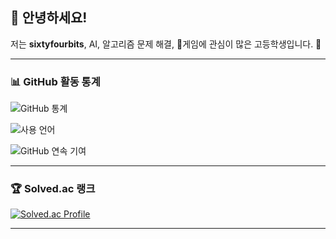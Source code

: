 ## 👋 안녕하세요!
저는 **sixtyfourbits**, AI, 알고리즘 문제 해결, 게임에 관심이 많은 고등학생입니다. 🚀

---

### 📊 GitHub 활동 통계
![GitHub 통계](https://github-readme-stats.vercel.app/api?username=sixtyfourbits&show_icons=true&theme=radical)

![사용 언어](https://github-readme-stats.vercel.app/api/top-langs/?username=sixtyfourbits&layout=compact&theme=radical)

![GitHub 연속 기여](https://streak-stats.demolab.com/?user=sixtyfourbits&theme=radical)

---

### 🏆 Solved.ac 랭크
[![Solved.ac Profile](http://mazassumnida.wtf/api/v2/generate_badge?boj=buttsmell)](https://solved.ac/buttsmell)

---
